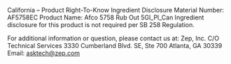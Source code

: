  
 
 
California – Product Right-To-Know Ingredient Disclosure 
Material Number: AF5758EC 
Product Name: Afco 5758 Rub Out 5Gl_Pl_Can 
Ingredient disclosure for this product is not required per SB 258 Regulation. 
 
For additional information or question, please contact us at: 
Zep, Inc. 
C/O Technical Services 
3330 Cumberland Blvd. SE, Ste 700 
Atlanta, GA 30339 
Email: asktech@zep.com 
 
 
 
 
